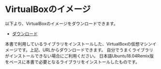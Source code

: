 # VirtualBoxのイメージ

以下より、VirtualBoxのイメージをダウンロードできます。


- [ダウンロード](https://kujirahand-my.sharepoint.com/:u:/g/personal/kujira_kujirahand_onmicrosoft_com/EVY3-7xs2-5Egqfd2Hm3LEkB_QM_akhNDY0e6CDbUI8pJQ?e=bpg38M)

本書で利用しているライブラリをインストールした、VirtualBoxの仮想マシンイメージです。上記、URLからダウンロードできます。
自分でうまくライブラリがインストールできない場合にご利用ください。
日本語Ubuntu18.04Remix版をベースに本書で必要となるライブラリをインストールしたものです。


